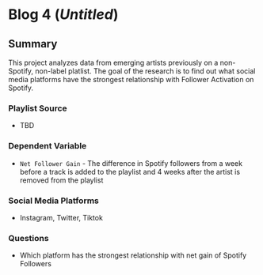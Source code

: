 # Blog 4 (*Untitled*)
## Summary
This project analyzes data from emerging artists previously on a non-Spotify, non-label platlist. The goal of the research is to find out what social media platforms have the strongest relationship with Follower Activation on Spotify.

### Playlist Source
- TBD

### Dependent Variable
- `Net Follower Gain` - The difference in Spotify followers from a week before a track is added to the playlist and 4 weeks after the artist is removed from the playlist

### Social Media Platforms
- Instagram, Twitter, Tiktok

### Questions
- Which platform has the strongest relationship with net gain of Spotify Followers
